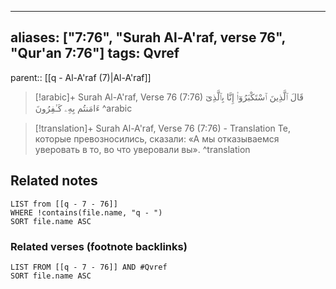 
---
aliases: ["7:76", "Surah Al-A'raf, verse 76", "Qur'an 7:76"]
tags: Qvref
---

parent:: [[q - Al-A'raf (7)|Al-A'raf]]

> [!arabic]+ Surah Al-A'raf, Verse 76 (7:76)
> <span class="quran-arabic">قَالَ ٱلَّذِينَ ٱسْتَكْبَرُوٓا۟ إِنَّا بِٱلَّذِىٓ ءَامَنتُم بِهِۦ كَـٰفِرُونَ</span>
^arabic

> [!translation]+ Surah Al-A'raf, Verse 76 (7:76) - Translation
> Те, которые превозносились, сказали: «А мы отказываемся уверовать в то, во что уверовали вы».
^translation



## Related notes
```dataview
LIST from [[q - 7 - 76]]
WHERE !contains(file.name, "q - ")
SORT file.name ASC
```

### Related verses (footnote backlinks)
```dataview
LIST FROM [[q - 7 - 76]] AND #Qvref
SORT file.name ASC
```

